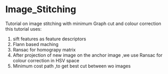 # Image_Stitching
Tutorial on image stitching with minimum Graph cut and colour correction
this tutorial uses:
1. sift features as feature descriptors
2. Flann based maching
3. Ransac for homograpy matrix
4. After projection of new image on the anchor image ,we use Ransac for colour correction in HSV space
5. Minimum cost path ,to get best cut between wo images
 
